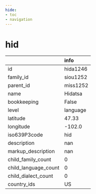 ```yaml
---
hide:
- toc
- navigation
---
```

# hid
|                      | info     |
|:---------------------|:---------|
| id                   | hida1246 |
| family_id            | siou1252 |
| parent_id            | miss1252 |
| name                 | Hidatsa  |
| bookkeeping          | False    |
| level                | language |
| latitude             | 47.33    |
| longitude            | -102.0   |
| iso639P3code         | hid      |
| description          | nan      |
| markup_description   | nan      |
| child_family_count   | 0        |
| child_language_count | 0        |
| child_dialect_count  | 0        |
| country_ids          | US       |